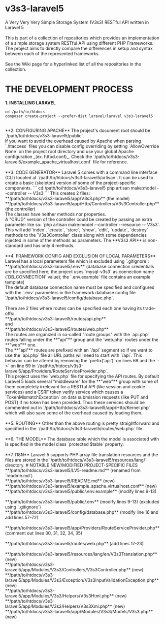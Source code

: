 # v3s3-laravel5
A Very Very Very Simple Storage System (V3s3) RESTful API written in Laravel 5<br />
<br />
This is part of a collection of repositories which provides an implementation of a simple storage system RESTful API using different PHP Frameworks. The project aims to directly compare the differences in setup and syntax between each of the represented frameworks.<br />
<br />
See the Wiki page for a hyperlinked list of all the repositories in the collection.

# THE DEVELOPMENT PROCESS
**1. INSTALLING LARAVEL**
```
cd /path/to/htdocs
composer create-project --prefer-dist laravel/laravel v3s3-laravel5
```
<br />
**2. CONFIGURING APACHE**
The project's document root should be `/path/to/htdocs/v3s3-laravel5/public`.<br />
If you want to avoid the overhead caused by Apache when parsing `.htaccess` files you can disable config overriding by setting `AllowOverride None` on the project root directory and use your global Apache configuration _(ex. httpd.conf)_. Check the `/path/to/htdocs/v3s3-laravel5/example_apache_virtualhost.conf` file for reference.<br />
<br />
**3. CODE GENERATOR**
Laravel 5 comes with a command line interface (CLI) located at `/path/to/htdocs/v3s3-laravel5/artisan`. It can be used to create a basic (skeleton) version of some of the project-specific components.
```
cd /path/to/htdocs/v3s3-laravel5
php artisan make:model --controller -- V3s3
```
This creates 2 files:<br />
**/path/to/htdocs/v3s3-laravel5/app/V3s3.php** (the model)<br />
**/path/to/htdocs/v3s3-laravel5/app/Http/Controllers/V3s3Controller.php** (the controller)<br />
The classes have neither methods nor properties.<br />
A "CRUD" version of the controller could be created by passing an extra parameter like so: `php artisan make:model --controller --resource -- V3s3`. This will add `index`, `create`, `store`, `show`, `edit`, `update`, `destroy` methods to the `V3s3Controller` class along with some dependencies injected in some of the methods as parameters. The **V3s3 API** is non-standard and has only 4 methods.<br />
<br />
**4. FRAMEWORK CONFIG AND EXCLUSION OF LOCAL PARAMETERS**
Laravel has a local parameters file which is excluded using `.gitignore`:<br />
**/path/to/htdocs/v3s3-laravel5/.env** (database connection credentials are be specified here; the project uses `mysql-v3s3` as connection name (`DB_CONNECTION` value); the `.env.example` file contains an example template)<br />
The default database connection name must be specified and configured with the `.env` parameters in the framework database config file `/path/to/htdocs/v3s3-laravel5/config/database.php`.<br />
<br />
There are 2 files where routes can be specified each one having its trade-offs:<br />
**/path/to/htdocs/v3s3-laravel5/routes/api.php**<br />
and<br />
**/path/to/htdocs/v3s3-laravel5/routes/web.php**<br />
The routes are organized in so-called "route groups" with the `api.php` routes falling under the **"api"** group and the `web.php` routes under the **"web"** one.<br />
The **"api"** routes are prefixed with an `/api` segment so if we want to use the `api.php` file all URL paths will need to start with `/api`. This behavior can be altered by removing the `prefix('api')` on lines 68 and the `->` on line 69 in `/path/to/htdocs/v3s3-laravel5/app/Providers/RouteServiceProvider.php`.<br />
This project uses the `web.php` file for specifying the API routes. By default Laravel 5 loads several "middleware" for the **"web"** group with some of them completely irrelevant for a RESTful API (like session and cookie services) and a CSRF token verify service which causes a `TokenMismatchException` on data submission requests (like PUT and POST) if no token has been provided. Thus these services should be commented out in `/path/to/htdocs/v3s3-laravel5/app/Http/Kernel.php` which will also save some of the overhead caused by loading them.<br />
<br />
**5. ROUTING**
Other than the above routing is pretty straightforward and specified in the `/path/to/htdocs/v3s3-laravel5/routes/web.php` file.<br />
<br />
**6. THE MODEL**
The database table which the model is associated with is specified in the model class `protected $table` property.<br />
<br />
**7. I18N**
Laravel 5 supports PHP array file translation resources and the files are stored in the `/path/to/htdocs/v3s3-laravel5/resources/lang/<language id>` directory. 
# NOTABLE NEW/MODIFIED PROJECT-SPECIFIC FILES
**/path/to/htdocs/v3s3-laravel5/LV5-readme.md** (renamed from `readme.md`)<br />
**/path/to/htdocs/v3s3-laravel5/README.md** (new)<br />
**/path/to/htdocs/v3s3-laravel5/example_apache_virtualhost.conf** (new)<br />
**/path/to/htdocs/v3s3-laravel5/public/.env.example** (modify lines 9-13)<br />
<br />
**/path/to/htdocs/v3s3-laravel5/public/.env** (modify lines 9-13) (excluded using `.gitignore`)<br />
**/path/to/htdocs/v3s3-laravel5/config/database.php** (modify line 16 and add lines 57-72)<br />
<br />
**/path/to/htdocs/v3s3-laravel5/app/Providers/RouteServiceProvider.php** (comment out lines 30, 31, 32, 34, 35)<br />
<br />
**/path/to/htdocs/v3s3-laravel5/routes/web.php** (add lines 17-23)<br />
<br />
**/path/to/htdocs/v3s3-laravel5/resources/lang/en/V3s3Translation.php** (new)<br />
**/path/to/htdocs/v3s3-laravel5/app/Modules/V3s3/Controllers/V3s3Controller.php** (new)<br />
**/path/to/htdocs/v3s3-laravel5/app/Modules/V3s3/Exception/V3s3InputValidationException.php** (new)<br />
**/path/to/htdocs/v3s3-laravel5/app/Modules/V3s3/Helpers/V3s3Html.php** (new)<br />
**/path/to/htdocs/v3s3-laravel5/app/Modules/V3s3/Helpers/V3s3Xml.php** (new)<br />
**/path/to/htdocs/v3s3-laravel5/app/Modules/V3s3/Models/V3s3.php** (new)<br />

